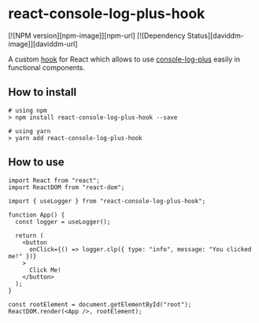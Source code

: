 # react-console-log-plus-hook

[![NPM version][npm-image]][npm-url] [![Dependency Status][daviddm-image]][daviddm-url]

A custom [hook](https://reactjs.org/docs/hooks-intro.html) for React which allows to use [console-log-plus](https://www.npmjs.com/package/console-log-plus) easily in functional components.

## How to install

```
# using npm
> npm install react-console-log-plus-hook --save

# using yarn
> yarn add react-console-log-plus-hook
```

## How to use

```
import React from "react";
import ReactDOM from "react-dom";

import { useLogger } from "react-console-log-plus-hook";

function App() {
  const logger = useLogger();

  return (
    <button
      onClick={() => logger.clp({ type: "info", message: "You clicked me!" })}
    >
      Click Me!
    </button>
  );
}

const rootElement = document.getElementById("root");
ReactDOM.render(<App />, rootElement);
```
